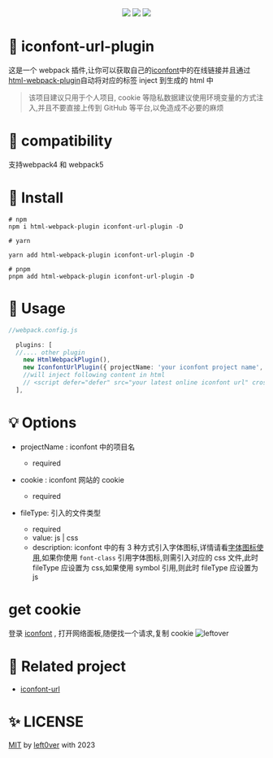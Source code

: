 <div align="center">
<img src='https://img.shields.io/github/actions/workflow/status/left0ver/iconfont-url-plugin/ci.yml?branch=main'/>
<img src='https://img.shields.io/npm/v/iconfont-url-plugin'/>
<img src='https://leftover-md.oss-cn-guangzhou.aliyuncs.com/img-md/iconfont-url-plugin-2023-01-23.gif'/>
</div>

# :tada: iconfont-url-plugin

这是一个 webpack 插件,让你可以获取自己的[iconfont](https://wwww.iconfont.cn/)中的在线链接并且通过[html-webpack-plugin](https://github.com/jantimon/html-webpack-plugin)自动将对应的标签 inject 到生成的 html 中

> 该项目建议只用于个人项目, cookie 等隐私数据建议使用环境变量的方式注入,并且不要直接上传到 GitHub 等平台,以免造成不必要的麻烦


# :wrench: compatibility
支持webpack4 和 webpack5

# :key: Install

```shell
# npm
npm i html-webpack-plugin iconfont-url-plugin -D

# yarn

yarn add html-webpack-plugin iconfont-url-plugin -D

# pnpm
pnpm add html-webpack-plugin iconfont-url-plugin -D

```

# :rainbow: Usage

```typescript
//webpack.config.js

  plugins: [
  //.... other plugin
    new HtmlWebpackPlugin(),
    new IconfontUrlPlugin({ projectName: 'your iconfont project name', cookie: 'your cookie',fileType:"js" }),
    //will inject following content in html 
    // <script defer="defer" src="your latest online iconfont url" crossorigin></script>
  ],

```

# :bulb: Options

- projectName : iconfont 中的项目名

  - required

- cookie : iconfont 网站的 cookie
  - required
- fileType: 引入的文件类型
  - required
  - value: js | css
  - description: iconfont 中的有 3 种方式引入字体图标,详情请看[字体图标使用](https://www.iconfont.cn/help/detail?spm=a313x.7781069.1998910419.d8cf4382a&helptype=code),如果你使用 `font-class` 引用字体图标,则需引入对应的 css 文件,此时 fileType 应设置为 css,如果使用 symbol 引用,则此时 fileType 应设置为 js

# get cookie

登录 [iconfont](https://www.iconfont.cn/) , 打开网络面板,随便找一个请求,复制 cookie
![leftover](https://leftover-md.oss-cn-guangzhou.aliyuncs.com/img-md/20230109165530-2023-01-09.png)


# :necktie: Related project

- [iconfont-url](https://github.com/left0ver/iconfont-url)
# :sparkles: LICENSE

[MIT](./LICENSE) by [left0ver](https://github.com/left0ver) with 2023
